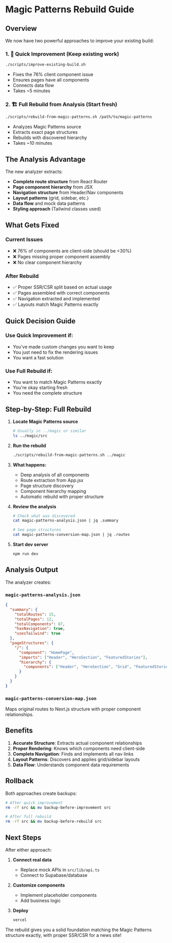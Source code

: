 # Magic Patterns Rebuild Guide

## Overview

We now have two powerful approaches to improve your existing build:

### 1. 🔧 Quick Improvement (Keep existing work)
```bash
./scripts/improve-existing-build.sh
```
- Fixes the 76% client component issue
- Ensures pages have all components
- Connects data flow
- Takes ~5 minutes

### 2. 🏗️ Full Rebuild from Analysis (Start fresh)
```bash
./scripts/rebuild-from-magic-patterns.sh /path/to/magic-patterns
```
- Analyzes Magic Patterns source
- Extracts exact page structures
- Rebuilds with discovered hierarchy
- Takes ~10 minutes

## The Analysis Advantage

The new analyzer extracts:
- **Complete route structure** from React Router
- **Page component hierarchy** from JSX
- **Navigation structure** from Header/Nav components
- **Layout patterns** (grid, sidebar, etc.)
- **Data flow** and mock data patterns
- **Styling approach** (Tailwind classes used)

## What Gets Fixed

### Current Issues
- ❌ 76% of components are client-side (should be <30%)
- ❌ Pages missing proper component assembly
- ❌ No clear component hierarchy

### After Rebuild
- ✅ Proper SSR/CSR split based on actual usage
- ✅ Pages assembled with correct components
- ✅ Navigation extracted and implemented
- ✅ Layouts match Magic Patterns exactly

## Quick Decision Guide

### Use Quick Improvement if:
- You've made custom changes you want to keep
- You just need to fix the rendering issues
- You want a fast solution

### Use Full Rebuild if:
- You want to match Magic Patterns exactly
- You're okay starting fresh
- You need the complete structure

## Step-by-Step: Full Rebuild

1. **Locate Magic Patterns source**
   ```bash
   # Usually in ../magic or similar
   ls ../magic/src
   ```

2. **Run the rebuild**
   ```bash
   ./scripts/rebuild-from-magic-patterns.sh ../magic
   ```

3. **What happens:**
   - Deep analysis of all components
   - Route extraction from App.jsx
   - Page structure discovery
   - Component hierarchy mapping
   - Automatic rebuild with proper structure

4. **Review the analysis**
   ```bash
   # Check what was discovered
   cat magic-patterns-analysis.json | jq .summary
   
   # See page structures
   cat magic-patterns-conversion-map.json | jq .routes
   ```

5. **Start dev server**
   ```bash
   npm run dev
   ```

## Analysis Output

The analyzer creates:

### `magic-patterns-analysis.json`
```json
{
  "summary": {
    "totalRoutes": 15,
    "totalPages": 12,
    "totalComponents": 87,
    "hasNavigation": true,
    "usesTailwind": true
  },
  "pageStructures": {
    "/": {
      "component": "HomePage",
      "imports": ["Header", "HeroSection", "FeaturedStories"],
      "hierarchy": {
        "components": ["Header", "HeroSection", "Grid", "FeaturedStories", "Sidebar"]
      }
    }
  }
}
```

### `magic-patterns-conversion-map.json`
Maps original routes to Next.js structure with proper component relationships.

## Benefits

1. **Accurate Structure**: Extracts actual component relationships
2. **Proper Rendering**: Knows which components need client-side
3. **Complete Navigation**: Finds and implements all nav links
4. **Layout Patterns**: Discovers and applies grid/sidebar layouts
5. **Data Flow**: Understands component data requirements

## Rollback

Both approaches create backups:

```bash
# After quick improvement
rm -rf src && mv backup-before-improvement src

# After full rebuild
rm -rf src && mv backup-before-rebuild src
```

## Next Steps

After either approach:

1. **Connect real data**
   - Replace mock APIs in `src/lib/api.ts`
   - Connect to Supabase/database

2. **Customize components**
   - Implement placeholder components
   - Add business logic

3. **Deploy**
   ```bash
   vercel
   ```

The rebuild gives you a solid foundation matching the Magic Patterns structure exactly, with proper SSR/CSR for a news site!